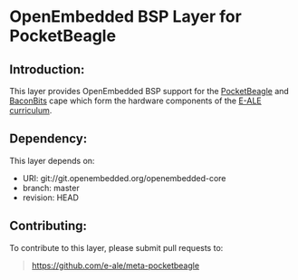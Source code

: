 OpenEmbedded BSP Layer for PocketBeagle
=======================================

Introduction:
------------
This layer provides OpenEmbedded BSP support for the
[PocketBeagle](https://beagleboard.org/pocket) and
[BaconBits](https://beagleboard.org/p/mwelling/baconbits-f09ee9) cape which
form the hardware components of the [E-ALE curriculum](https://e-ale.org/).

Dependency:
----------
This layer depends on:
* URI: git://git.openembedded.org/openembedded-core
* branch: master
* revision: HEAD

Contributing:
------------
To contribute to this layer, please submit pull requests to:
> https://github.com/e-ale/meta-pocketbeagle
